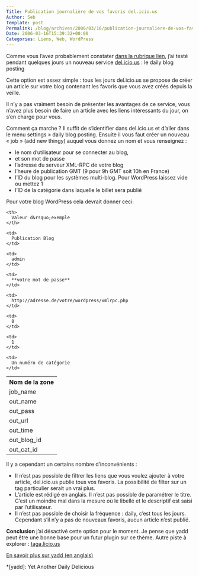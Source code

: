 ```yaml
--- 
Title: Publication journalière de vos favoris del.icio.us
Author: Seb
Template: post
Permalink: /blog/archives/2006/03/16/publication-journaliere-de-vos-favoris-delicious
Date: 2006-03-16T15:39:32+00:00
Categories: Liens, Web, WordPress
--- 
```


Comme vous l&rsquo;avez probablement constater [dans la rubrique lien][1], j&rsquo;ai testé pendant quelques jours un nouveau service [del.icio.us][2] : le daily blog posting

Cette option est assez simple : tous les jours del.icio.us se propose de créer un article sur votre blog contenant les favoris que vous avez créés depuis la veille.

<!--more-->

Il n&rsquo;y a pas vraiment besoin de présenter les avantages de ce service, vous n&rsquo;avez plus besoin de faire un article avec les liens intéressants du jour, on s&rsquo;en charge pour vous.

Comment ça marche ? Il suffit de s&rsquo;identifier dans del.icio.us et d&rsquo;aller dans le menu settings &raquo; daily blog posting. Ensuite il vous faut créer un nouveau &laquo;&nbsp;job&nbsp;&raquo; (add new thingy) auquel vous donnez un nom et vous renseignez :

*   le nom d&rsquo;utilisateur pour se connecter au blog,
*   et son mot de passe
*   l&rsquo;adresse du serveur XML-RPC de votre blog
*   l&rsquo;heure de publication GMT (9 pour 9h GMT soit 10h en France)
*   l&rsquo;ID du blog pour les systèmes multi-blog. Pour WordPress laissez vide ou mettez 1
*   l&rsquo;ID de la catégorie dans laquelle le billet sera publié

Pour votre blog WordPress cela devrait donner ceci:

<table summary="Exemple de paramétrage dle.icio.us daily blog posting">
  <tr>
    <th>
      Nom de la zone
    </th>
    
    <th>
      Valeur d&rsquo;exemple
    </th>
  </tr>
  
  <tr>
    <td>
      job_name
    </td>
    
    <td>
      Publication Blog
    </td>
  </tr>
  
  <tr>
    <td>
      out_name
    </td>
    
    <td>
      admin
    </td>
  </tr>
  
  <tr>
    <td>
      out_pass
    </td>
    
    <td>
      **votre mot de passe**
    </td>
  </tr>
  
  <tr>
    <td>
      out_url
    </td>
    
    <td>
      http://adresse.de/votre/wordpress/xmlrpc.php
    </td>
  </tr>
  
  <tr>
    <td>
      out_time
    </td>
    
    <td>
      8
    </td>
  </tr>
  
  <tr>
    <td>
      out_blog_id
    </td>
    
    <td>
      1
    </td>
  </tr>
  
  <tr>
    <td>
      out_cat_id
    </td>
    
    <td>
      Un numéro de catégorie
    </td>
  </tr>
</table>

Il y a cependant un certains nombre d&rsquo;inconvénients : 

*   Il n&rsquo;est pas possible de filtrer les liens que vous voulez ajouter à votre article, del.icio.us publie tous vos favoris. La possibilité de filter sur un tag particulier serait un vrai plus.
*   L&rsquo;article est rédigé en anglais. Il n&rsquo;est pas possible de paramétrer le titre. C&rsquo;est un moindre mal dans la mesure où le libellé et le descriptif est saisi par l&rsquo;utilisateur.
*   Il n&rsquo;est pas possible de choisir la fréquence : daily, c&rsquo;est tous les jours. Cependant s&rsquo;il n&rsquo;y a pas de nouveaux favoris, aucun article n&rsquo;est publié.

**Conclusion** j&rsquo;ai désactivé cette option pour le moment. Je pense que yadd peut être une bonne base pour un futur plugin sur ce thème. Autre piste à explorer : [taga.licio.us][3] 

[En savoir plus sur yadd (en anglais)][4]

 [1]: http://v05.z720.net/blog/categories/web/liens/ "Voir les derniers liens"
 [2]: http://del.icio.us "Social Bookmarking"
 [3]: http://frenchfragfactory.net/ozh/archives/2004/10/05/tagalicious-a-way-to-integrate-delicious/
 [4]: http://www.nozell.com/blog/index.php?s=yadd "Site de l'auteur de yadd : Yet Another Daily Deliocious"

 *[yadd]: Yet Another Daily Delicious